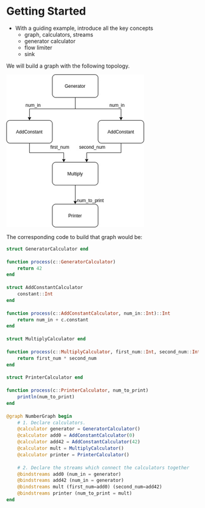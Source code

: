 # Getting Started
+ With a guiding example, introduce all the key concepts
    + graph, calculators, streams
    + generator calculator
    + flow limiter
    + sink

We will build a graph with the following topology.

![Example graph](img/example_graph.jpg)

The corresponding code to build that graph would be:
```julia
struct GeneratorCalculator end

function process(c::GeneratorCalculator)
    return 42
end

struct AddConstantCalculator
    constant::Int
end

function process(c::AddConstantCalculator, num_in::Int)::Int
    return num_in + c.constant
end

struct MultiplyCalculator end

function process(c::MultiplyCalculator, first_num::Int, second_num::Int)::Int
    return first_num * second_num
end

struct PrinterCalculator end

function process(c::PrinterCalculator, num_to_print)
    println(num_to_print)
end

@graph NumberGraph begin
    # 1. Declare calculators.
    @calculator generator = GeneratorCalculator()
    @calculator add0 = AddConstantCalculator(0)
    @calculator add42 = AddConstantCalculator(42)
    @calculator mult = MultiplyCalculator()
    @calculator printer = PrinterCalculator()

    # 2. Declare the streams which connect the calculators together
    @bindstreams add0 (num_in = generator)
    @bindstreams add42 (num_in = generator)
    @bindstreams mult (first_num=add0) (second_num=add42)
    @bindstreams printer (num_to_print = mult)
end
```

